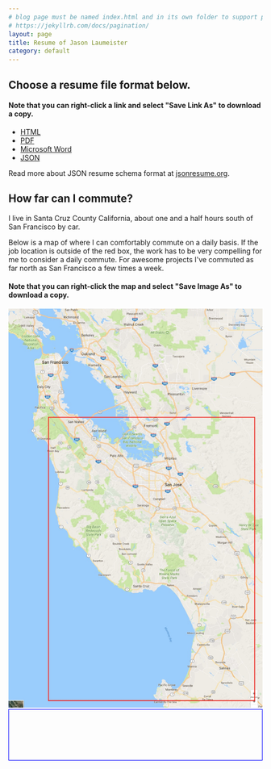```yaml
---
# blog page must be named index.html and in its own folder to support pagination
# https://jekyllrb.com/docs/pagination/
layout: page
title: Resume of Jason Laumeister
category: default
---
```

## Choose a resume file format below.
#### Note that you can right-click a link and select "Save Link As" to download a copy.

* [HTML](resume-jason-laumeister.html)
* [PDF](resume-jason-laumeister.pdf)
* [Microsoft Word](resume-jason-laumeister.docx)
* [JSON](resume-jason-laumeister.json)

Read more about JSON resume schema format at [jsonresume.org](https://jsonresume.org/schema/).

## How far can I commute?

I live in Santa Cruz County California, about one and a half hours south of San Francisco by car.

Below is a map of where I can comfortably commute on a daily basis. If the job location is outside of the red box, the work has to be very compelling for me to consider a daily commute. For awesome projects I've commuted as far north as San Francisco a few times a week. 

#### Note that you can right-click the map and select "Save Image As" to download a copy.

<img alt="commute map" src="commute-map-outlined.jpg" />

<div id="map" style="border:solid 1px blue;height: 100px;"></div>
